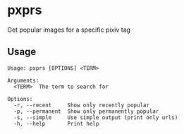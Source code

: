 # pxprs
Get popular images for a specific pixiv tag

## Usage
```
Usage: pxprs [OPTIONS] <TERM>

Arguments:
  <TERM>  The term to search for

Options:
  -r, --recent     Show only recently popular
  -p, --permanent  Show only permanently popular
  -s, --simple     Use simple output (print only urls)
  -h, --help       Print help
```
